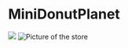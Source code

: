# MiniDonutPlanet

![](https://github.com/MatriXcel/MiniDonutPlanet/blob/master/donutplanetdemo.gif)
![Picture of the store](https://i.gyazo.com/d01b612a23087d2c5e664986049341ff.png)
